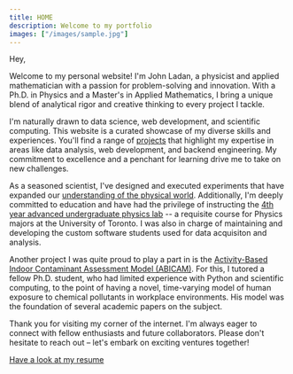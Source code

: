 ```yaml
---
title: HOME
description: Welcome to my portfolio
images: ["/images/sample.jpg"]
---
```


Hey,

Welcome to my personal website! I'm John Ladan, a physicist and
applied mathematician with a passion for problem-solving and
innovation. With a Ph.D. in Physics and a Master's in Applied Mathematics, I bring
a unique blend of analytical rigor and creative thinking to every project I
tackle.

I'm naturally drawn to data science, web development, and scientific computing.
This website is a curated showcase of my diverse skills and experiences. You'll
find a range of [projects](/portfolio "Portfolio") that highlight my expertise
in areas like data analysis, web development, and backend engineering. My
commitment to excellence and a penchant for learning drive me to take on new
challenges.
<!-- TODO make sure this list is accurate -->

As a seasoned scientist,
I've designed and executed experiments that have expanded our [understanding of
the physical world](/portfolio/thesis/ "Icicle Research").
Additionally, I'm deeply committed to education and have had the privilege of
instructing the [4th year advanced undergraduate physics lab](/portfolio/apl/ "Teaching Physics Lab") -- a requisite
course for Physics majors at the University of Toronto.
I was also in charge of maintaining and developing the custom software students used
for data acquisiton and analysis. 
<!-- *[emphasize the importance of the lab teaching, and significance of being an instructor as a Ph.D. student]* -->

Another project I was quite proud to play a part in is the [Activity-Based Indoor
Contaminant Assessment Model (ABICAM)](/portfolio/abicam/ "Indoor Environment
Simulation"). For this, I tutored a fellow Ph.D.
student, who had limited experience with Python and scientific computing, to the
point of having a novel, time-varying model of human exposure to chemical
pollutants in workplace environments. His model was the foundation of several
academic papers on the subject.

Thank you for visiting my corner of the internet. I'm always eager to connect
with fellow enthusiasts and future collaborators. Please don't
hesitate to reach out – let's embark on exciting ventures together!

[Have a look at my resume](/resume "Resume")

